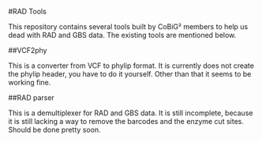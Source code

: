 #RAD Tools


This repository contains several tools built by CoBiG² members to help us dead with RAD and GBS data.
The existing tools are mentioned below.

##VCF2phy

This is a converter from VCF to phylip format. It is currently does not create the phylip header, you have to do it yourself. Other than that it seems to be working fine.

##RAD parser

This is a demultiplexer for RAD and GBS data. It is still incomplete, because it is still lacking a way to remove the barcodes and the enzyme cut sites. Should be done pretty soon.

